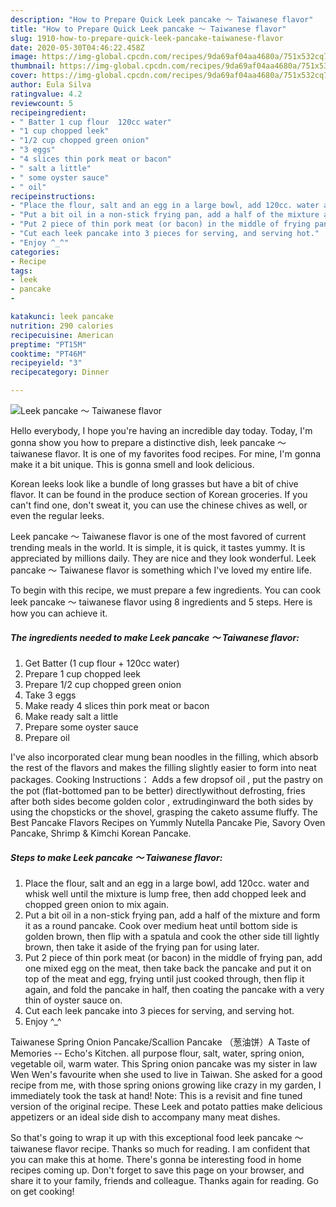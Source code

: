 ```yaml
---
description: "How to Prepare Quick Leek pancake ～ Taiwanese flavor"
title: "How to Prepare Quick Leek pancake ～ Taiwanese flavor"
slug: 1910-how-to-prepare-quick-leek-pancake-taiwanese-flavor
date: 2020-05-30T04:46:22.458Z
image: https://img-global.cpcdn.com/recipes/9da69af04aa4680a/751x532cq70/leek-pancake-～-taiwanese-flavor-recipe-main-photo.jpg
thumbnail: https://img-global.cpcdn.com/recipes/9da69af04aa4680a/751x532cq70/leek-pancake-～-taiwanese-flavor-recipe-main-photo.jpg
cover: https://img-global.cpcdn.com/recipes/9da69af04aa4680a/751x532cq70/leek-pancake-～-taiwanese-flavor-recipe-main-photo.jpg
author: Eula Silva
ratingvalue: 4.2
reviewcount: 5
recipeingredient:
- " Batter 1 cup flour  120cc water"
- "1 cup chopped leek"
- "1/2 cup chopped green onion"
- "3 eggs"
- "4 slices thin pork meat or bacon"
- " salt a little"
- " some oyster sauce"
- " oil"
recipeinstructions:
- "Place the flour, salt and an egg in a large bowl, add 120cc. water and whisk well until the mixture is lump free, then add chopped leek and chopped green onion to mix again."
- "Put a bit oil in a non-stick frying pan, add a half of the mixture and form it as a round pancake. Cook over medium heat until bottom side is golden brown, then flip with a spatula and cook the other side till lightly brown, then take it aside of the frying pan for using later."
- "Put 2 piece of thin pork meat (or bacon) in the middle of frying pan, add one mixed egg on the meat, then take back the pancake and put it on top of the meat and egg, frying until just cooked through, then flip it again, and fold the pancake in half, then coating the pancake with a very thin of oyster sauce on."
- "Cut each leek pancake into 3 pieces for serving, and serving hot."
- "Enjoy ^_^"
categories:
- Recipe
tags:
- leek
- pancake
- 

katakunci: leek pancake  
nutrition: 290 calories
recipecuisine: American
preptime: "PT15M"
cooktime: "PT46M"
recipeyield: "3"
recipecategory: Dinner

---
```



![Leek pancake ～ Taiwanese flavor](https://img-global.cpcdn.com/recipes/9da69af04aa4680a/751x532cq70/leek-pancake-～-taiwanese-flavor-recipe-main-photo.jpg)

Hello everybody, I hope you're having an incredible day today. Today, I'm gonna show you how to prepare a distinctive dish, leek pancake ～ taiwanese flavor. It is one of my favorites food recipes. For mine, I'm gonna make it a bit unique. This is gonna smell and look delicious.

Korean leeks look like a bundle of long grasses but have a bit of chive flavor. It can be found in the produce section of Korean groceries. If you can&#39;t find one, don&#39;t sweat it, you can use the chinese chives as well, or even the regular leeks.

Leek pancake ～ Taiwanese flavor is one of the most favored of current trending meals in the world. It is simple, it is quick, it tastes yummy. It is appreciated by millions daily. They are nice and they look wonderful. Leek pancake ～ Taiwanese flavor is something which I've loved my entire life.


To begin with this recipe, we must prepare a few ingredients. You can cook leek pancake ～ taiwanese flavor using 8 ingredients and 5 steps. Here is how you can achieve it.

<!--inarticleads1-->

##### The ingredients needed to make Leek pancake ～ Taiwanese flavor:

1. Get  Batter (1 cup flour + 120cc water)
1. Prepare 1 cup chopped leek
1. Prepare 1/2 cup chopped green onion
1. Take 3 eggs
1. Make ready 4 slices thin pork meat or bacon
1. Make ready  salt a little
1. Prepare  some oyster sauce
1. Prepare  oil


I&#39;ve also incorporated clear mung bean noodles in the filling, which absorb the rest of the flavors and makes the filling slightly easier to form into neat packages. Cooking Instructions： Adds a few dropsof oil , put the pastry on the pot (flat-bottomed pan to be better) directlywithout defrosting, fries after both sides become golden color , extrudinginward the both sides by using the chopsticks or the shovel, grasping the caketo assume fluffy. The Best Pancake Flavors Recipes on Yummly Nutella Pancake Pie, Savory Oven Pancake, Shrimp &amp; Kimchi Korean Pancake. 

<!--inarticleads2-->

##### Steps to make Leek pancake ～ Taiwanese flavor:

1. Place the flour, salt and an egg in a large bowl, add 120cc. water and whisk well until the mixture is lump free, then add chopped leek and chopped green onion to mix again.
1. Put a bit oil in a non-stick frying pan, add a half of the mixture and form it as a round pancake. Cook over medium heat until bottom side is golden brown, then flip with a spatula and cook the other side till lightly brown, then take it aside of the frying pan for using later.
1. Put 2 piece of thin pork meat (or bacon) in the middle of frying pan, add one mixed egg on the meat, then take back the pancake and put it on top of the meat and egg, frying until just cooked through, then flip it again, and fold the pancake in half, then coating the pancake with a very thin of oyster sauce on.
1. Cut each leek pancake into 3 pieces for serving, and serving hot.
1. Enjoy ^_^


Taiwanese Spring Onion Pancake/Scallion Pancake （葱油饼）A Taste of Memories -- Echo&#39;s Kitchen. all purpose flour, salt, water, spring onion, vegetable oil, warm water. This Spring onion pancake was my sister in law Wen Wen&#39;s favourite when she used to live in Taiwan. She asked for a good recipe from me, with those spring onions growing like crazy in my garden, I immediately took the task at hand! Note: This is a revisit and fine tuned version of the original recipe. These Leek and potato patties make delicious appetizers or an ideal side dish to accompany many meat dishes. 

So that's going to wrap it up with this exceptional food leek pancake ～ taiwanese flavor recipe. Thanks so much for reading. I am confident that you can make this at home. There's gonna be interesting food in home recipes coming up. Don't forget to save this page on your browser, and share it to your family, friends and colleague. Thanks again for reading. Go on get cooking!
